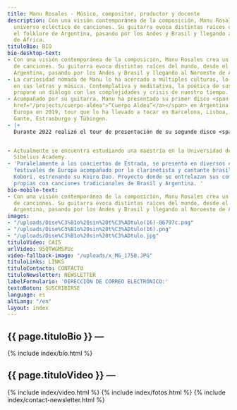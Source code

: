 ```yaml
---
title: Manu Rosales - Músico, compositor, productor y docente
description: Con una visión contemporánea de la composición, Manu Rosales crea un
  universo ecléctico de canciones. Su guitarra evoca distintas raíces del mundo, desde
  el folklore de Argentina, pasando por los Andes y Brasil y llegando al Noroeste
  de África.
tituloBio: BIO
bio-desktop-text:
- Con una visión contemporánea de la composición, Manu Rosales crea un universo ecléctico
  de canciones. Su guitarra evoca distintas raíces del mundo, desde el folklore de
  Argentina, pasando por los Andes y Brasil y llegando al Noroeste de África.
- La curiosidad nómada de Manu lo ha acercado a múltiples culturas, lo que se refleja
  en sus letras y música. Contemplativa y meditativa, la poética de sus composiciones
  propone un diálogo con las complejidades y crisis de nuestro tiempo.
- Acompañado por su guitarra, Manu ha presentado su primer disco <span class="bold"><a
  href="/projects/cuerpo-aldea">“Cuerpo Aldea”</a></span> en Argentina y luego en
  Europa en 2019, tour que lo ha llevado a tocar en Barcelona, ​​Lisboa, Oporto, Bruselas,
  Gante, Estrasburgo y Tübingen.
- |+
  Durante 2022 realizó el tour de presentación de su segundo disco <span class="bold"><a href="/projects/estrada">“Estrada”</a></span>, comenzado en Argentina y continuado luego en Portugal, Alemania, Bélgica, Suiza, Eslovenia, Italia y Francia.


- Actualmente se encuentra estudiando una maestría en la Universidad de Artes de Helsinki,
  Sibelius Academy.
- 'Paralelamente a los conciertos de Estrada, se presentó en diversos escenarios y
  festivales de Europa acompañado por la clarinetista y cantante brasilera Stephanie
  Kobori, estrenando su Koiro Duo. Proyecto donde se entrelazan sus composiciones
  propias con canciones tradicionales de Brasil y Argentina. '
bio-mobile-text:
- Con una visión contemporánea de la composición, Manu Rosales crea un universo ecléctico
  de canciones. Su guitarra evoca distintas raíces del mundo, desde el folklore de
  Argentina, pasando por los Andes y Brasil y llegando al Noroeste de África.
images:
- "/uploads/Dise%C3%B1o%20sin%20t%C3%ADtulo(16)-86797c.png"
- "/uploads/Dise%C3%B1o%20sin%20t%C3%ADtulo(16).png"
- "/uploads/Dise%C3%B1o%20sin%20t%C3%ADtulo.jpg"
tituloVideo: CAIS
urlVideo: 95QTWGMSPUc
video-fallback-image: "/uploads/x_MG_1750.JPG"
tituloLinks: LINKS
tituloContacto: CONTACTO
tituloNewsletter: NEWSLETTER
labelFormulario: 'DIRECCIÓN DE CORREO ELECTRÓNICO:'
textoBoton: SUSCRIBIRSE
language: es
altLang: "/en"
layout: index
---
```


<section id="bio">
    <h2>
        {{ page.tituloBio }} —
    </h2>
    {% include index/bio.html %}
    <h2>
        {{ page.tituloVideo }} —
    </h2>
    {% include index/video.html %}
    {% include index/fotos.html %}
    <!---
    <h2>
        {{ page.tituloLinks }} —
    </h2>
    {% include index/links.html %}
    --->
    {% include index/contact-newsletter.html %}
</section>
